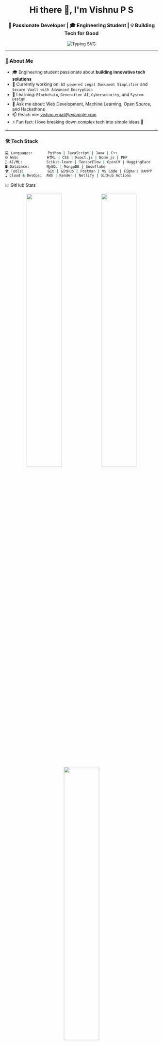 <h1 align="center">Hi there 👋, I'm Vishnu P S</h1>
<h3 align="center">🚀 Passionate Developer | 🎓 Engineering Student | 💡 Building Tech for Good</h3>

<p align="center">
  <img src="https://readme-typing-svg.herokuapp.com?font=Fira+Code&size=24&pause=1000&center=true&vCenter=true&width=435&lines=Full+Stack+Web+Developer;AI+%7C+ML+Enthusiast;Open+Source+Contributor;Lifelong+Learner" alt="Typing SVG" />
</p>

---

### 💫 About Me

- 🎓 Engineering student passionate about **building innovative tech solutions**
- 🔭 Currently working on: `AI-powered Legal Document Simplifier` and `Secure Vault with Advanced Encryption`
- 🌱 Learning: `Blockchain`, `Generative AI`, `Cybersecurity`, and `System Design`
- 💬 Ask me about: Web Development, Machine Learning, Open Source, and Hackathons
- 📫 Reach me: [vishnu.email@example.com](mailto:vishnu.email@example.com)
- ⚡ Fun fact: I love breaking down complex tech into simple ideas 🌱

---

### 🛠️ Tech Stack

```bash
💻 Languages:       Python | JavaScript | Java | C++
🌐 Web:             HTML | CSS | React.js | Node.js | PHP
🧠 AI/ML:           Scikit-learn | TensorFlow | OpenCV | HuggingFace
🛢️ Database:        MySQL | MongoDB | Snowflake
🛠️ Tools:           Git | GitHub | Postman | VS Code | Figma | XAMPP
☁️ Cloud & DevOps:  AWS | Render | Netlify | GitHub Actions
```

📈 GitHub Stats
<p align="center"> <img src="https://github-readme-stats.vercel.app/api?username=Vishnups08&show_icons=true&theme=radical" width="48%" /> <img src="https://github-readme-streak-stats.herokuapp.com/?user=Vishnups08&theme=radical" width="48%" /> </p> <p align="center"> <img src="https://github-readme-stats.vercel.app/api/top-langs/?username=Vishnups08&layout=compact&theme=radical" width="48%" /> </p>

🌍 Connect With Me
<p align="left"> <a href="https://linkedin.com/in/vishnups" target="_blank"><img src="https://img.shields.io/badge/-LinkedIn-blue?style=for-the-badge&logo=Linkedin&logoColor=white"/></a> <a href="https://github.com/Vishnups08" target="_blank"><img src="https://img.shields.io/badge/-GitHub-black?style=for-the-badge&logo=github&logoColor=white"/></a> <a href="mailto:vishnu.email@example.com"><img src="https://img.shields.io/badge/-Email-red?style=for-the-badge&logo=gmail&logoColor=white"/></a> </p>

🏆 Achievements
🥇 Finalist @ Smart India Hackathon 2024

🛡️ Built Intrusion Detection System with 99.3% accuracy

🧠 Developed AI tools using GPT-4 and Transfer Learning

🌐 Built scalable full-stack platforms for education & finance

📌 Pinned Projects
<p align="left"> <a href="https://github.com/VISHNU-GITHUB-USERNAME/secure-vault"><img src="https://github-readme-stats.vercel.app/api/pin/?username=VISHNU-GITHUB-USERNAME&repo=secure-vault&theme=radical" /></a> <a href="https://github.com/VISHNU-GITHUB-USERNAME/legal-doc-simplifier"><img src="https://github-readme-stats.vercel.app/api/pin/?username=VISHNU-GITHUB-USERNAME&repo=legal-doc-simplifier&theme=radical" /></a> </p>

💡 Quote I Live By
"The best way to predict the future is to create it."

---

